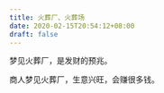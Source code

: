 ```yaml
---
title: 火葬厂、火葬场
date: 2020-02-15T20:54:12+08:00
draft: false
---
```


梦见火葬厂，是发财的预兆。

商人梦见火葬厂，生意兴旺，会赚很多钱。